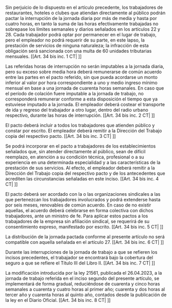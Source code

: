 Sin perjuicio de lo dispuesto en el artículo precedente, los trabajadores de restaurantes, hoteles o clubes que atiendan directamente al público podrán pactar la interrupción de la jornada diaria por más de media y hasta por cuatro horas, en tanto la suma de las horas efectivamente trabajadas no sobrepase los límites semanales y diarios señalados en los artículos 22 y 28. Cada trabajador podrá optar por permanecer en el lugar de trabajo, pero el empleador no podrá requerir de su parte, en este lapso, la prestación de servicios de ninguna naturaleza; la infracción de esta obligación será sancionada con una multa de 60 unidades tributarias mensuales. [[Art. 34 bis inc. 1 CT| ]]

Las referidas horas de interrupción no serán imputables a la jornada diaria, pero su exceso sobre media hora deberá remunerarse de común acuerdo entre las partes en el pacto referido, sin que pueda acordarse un monto inferior al valor por hora correspondiente a uno y medio ingreso mínimo mensual en base a una jornada de cuarenta horas semanales. En caso que el período de colación fuere imputable a la jornada de trabajo, no corresponderá remunerar conforme a esta disposición el tiempo que ya estuviese imputado a la jornada. El empleador deberá costear el transporte de ida y regreso del trabajador a otro lugar, dentro del radio urbano respectivo, durante las horas de interrupción. [[Art. 34 bis inc. 2 CT| ]]

El pacto deberá incluir a todos los trabajadores que atienden público y constar por escrito. El empleador deberá remitir a la Dirección del Trabajo copia del respectivo pacto. [[Art. 34 bis inc. 3 CT| ]]

Se podrá incorporar en el pacto a trabajadores de los establecimientos señalados que, sin atender directamente al público, sean de difícil reemplazo, en atención a su condición técnica, profesional o a su experiencia en una determinada especialidad y a las características de la prestación de sus servicios. Al efecto, el empleador deberá remitir a la Dirección del Trabajo copia del respectivo pacto y de los antecedentes que acrediten las circunstancias señaladas en este inciso. [[Art. 34 bis inc. 4 CT| ]]

El pacto deberá ser acordado con la o las organizaciones sindicales a las que pertenezcan los trabajadores involucrados y podrá extenderse hasta por seis meses, renovables de común acuerdo. En caso de no existir aquellas, el acuerdo deberá celebrarse en forma colectiva con dichos trabajadores, ante un ministro de fe. Para aplicar estos pactos a los trabajadores de la empresa sin afiliación sindical, se requerirá de su consentimiento expreso, manifestado por escrito. [[Art. 34 bis inc. 5 CT| ]]

La distribución de la jornada pactada conforme al presente artículo no será compatible con aquella señalada en el artículo 27. [[Art. 34 bis inc. 6 CT| ]]

Durante las interrupciones de la jornada de trabajo a que se refieren los incisos precedentes, el trabajador se encontrará bajo la cobertura del seguro a que se refiere el Título III del Libro II. [[Art. 34 bis inc. 7 CT| ]]

La modificación introducida por la ley 21561, publicada el 26.04.2023, a la jornada de trabajo referida en el inciso segundo del presente artículo, se implementará de forma gradual, reduciéndose de cuarenta y cinco horas semanales a cuarenta y cuatro horas al primer año; cuarenta y dos horas al tercer año y cuarenta horas al quinto año, contados desde la publicación de la ley en el Diario Oficial. [[Art. 34 bis inc. 8 CT| ]]